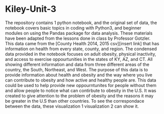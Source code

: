 # Kiley-Unit-3
The repository contains 1 python notebook, and the original set of data, the notebook covers basic topics in coding with Python3, and beginner modules on using the Pandas package for data analysis. These materials have been adapted from the lessons done in class by Professor Gotzler. This data came from the [County Health 2014, 2015 csv][insert link] that has information on health from every state, county, and region. The condensed data provided in the notebook focuses on adult obesity, physical inactivity, and access to exercise oppourtunities in the states of KY, AZ, and CT. All showing different information and data from three different areas of the country, the South, Northeast, and West. The purpose of this data is to provide information about health and obesity and the way where you live can contribute to obesity and how active and healthy people are. This data could be used to help provide new oppourntunites for people without them and allow people to notice what can contirbute to obesity in the U.S. It was created to give attention to the problem of obesity and the reasons it may be greater in the U.S than other countries. To see the correspondace between the data, these visualization 1 visualization 2 can show it.
